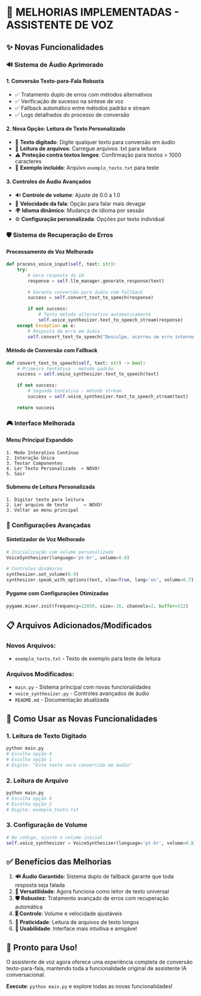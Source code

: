# 🎉 MELHORIAS IMPLEMENTADAS - ASSISTENTE DE VOZ

## ✨ Novas Funcionalidades

### 🔊 **Sistema de Áudio Aprimorado**

#### **1. Conversão Texto-para-Fala Robusta**
- ✅ Tratamento duplo de erros com métodos alternativos
- ✅ Verificação de sucesso na síntese de voz
- ✅ Fallback automático entre métodos padrão e stream
- ✅ Logs detalhados do processo de conversão

#### **2. Nova Opção: Leitura de Texto Personalizado**
- 📝 **Texto digitado**: Digite qualquer texto para conversão em áudio
- 📄 **Leitura de arquivos**: Carregue arquivos .txt para leitura
- ⚠️ **Proteção contra textos longos**: Confirmação para textos > 1000 caracteres
- 🎯 **Exemplo incluído**: Arquivo `exemplo_texto.txt` para teste

#### **3. Controles de Áudio Avançados**
- 🔊 **Controle de volume**: Ajuste de 0.0 a 1.0
- 🐌 **Velocidade da fala**: Opção para falar mais devagar
- 🌍 **Idioma dinâmico**: Mudança de idioma por sessão
- ⚙️ **Configuração personalizada**: Opções por texto individual

### 🛡️ **Sistema de Recuperação de Erros**

#### **Processamento de Voz Melhorado**
```python
def process_voice_input(self, text: str):
    try:
        # Gera resposta da IA
        response = self.llm_manager.generate_response(text)
        
        # Garante conversão para áudio com fallback
        success = self.convert_text_to_speech(response)
        
        if not success:
            # Tenta método alternativo automaticamente
            self.voice_synthesizer.text_to_speech_stream(response)
    except Exception as e:
        # Resposta de erro em áudio
        self.convert_text_to_speech("Desculpe, ocorreu um erro interno.")
```

#### **Método de Conversão com Fallback**
```python
def convert_text_to_speech(self, text: str) -> bool:
    # Primeira tentativa - método padrão
    success = self.voice_synthesizer.text_to_speech(text)
    
    if not success:
        # Segunda tentativa - método stream
        success = self.voice_synthesizer.text_to_speech_stream(text)
    
    return success
```

### 🎮 **Interface Melhorada**

#### **Menu Principal Expandido**
```
1. Modo Interativo Contínuo
2. Interação Única  
3. Testar Componentes
4. Ler Texto Personalizado  ← NOVO!
5. Sair
```

#### **Submenu de Leitura Personalizada**
```
1. Digitar texto para leitura
2. Ler arquivo de texto      ← NOVO!
3. Voltar ao menu principal
```

### 🔧 **Configurações Avançadas**

#### **Sintetizador de Voz Melhorado**
```python
# Inicialização com volume personalizado
VoiceSynthesizer(language='pt-br', volume=0.8)

# Controles dinâmicos
synthesizer.set_volume(0.9)
synthesizer.speak_with_options(text, slow=True, lang='en', volume=0.7)
```

#### **Pygame com Configurações Otimizadas**
```python
pygame.mixer.init(frequency=22050, size=-16, channels=2, buffer=512)
```

## 📋 **Arquivos Adicionados/Modificados**

### **Novos Arquivos:**
- `exemplo_texto.txt` - Texto de exemplo para teste de leitura

### **Arquivos Modificados:**
- `main.py` - Sistema principal com novas funcionalidades
- `voice_synthesizer.py` - Controles avançados de áudio
- `README.md` - Documentação atualizada

## 🎯 **Como Usar as Novas Funcionalidades**

### **1. Leitura de Texto Digitado**
```bash
python main.py
# Escolha opção 4
# Escolha opção 1
# Digite: "Este texto será convertido em áudio"
```

### **2. Leitura de Arquivo**
```bash
python main.py
# Escolha opção 4  
# Escolha opção 2
# Digite: exemplo_texto.txt
```

### **3. Configuração de Volume**
```python
# No código, ajuste o volume inicial
self.voice_synthesizer = VoiceSynthesizer(language='pt-br', volume=0.8)
```

## ✅ **Benefícios das Melhorias**

1. **🔊 Áudio Garantido**: Sistema duplo de fallback garante que toda resposta seja falada
2. **📖 Versatilidade**: Agora funciona como leitor de texto universal
3. **🛡️ Robustez**: Tratamento avançado de erros com recuperação automática
4. **🎚️ Controle**: Volume e velocidade ajustáveis
5. **📄 Praticidade**: Leitura de arquivos de texto longos
6. **🎯 Usabilidade**: Interface mais intuitiva e amigável

## 🚀 **Pronto para Uso!**

O assistente de voz agora oferece uma experiência completa de conversão texto-para-fala, mantendo toda a funcionalidade original de assistente IA conversacional.

**Execute**: `python main.py` e explore todas as novas funcionalidades!

